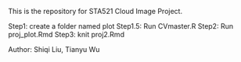 This is the repository for STA521 Cloud Image Project.

Step1: create a folder named plot
Step1.5: Run CVmaster.R
Step2: Run proj_plot.Rmd
Step3: knit proj2.Rmd

Author: Shiqi Liu, Tianyu Wu

